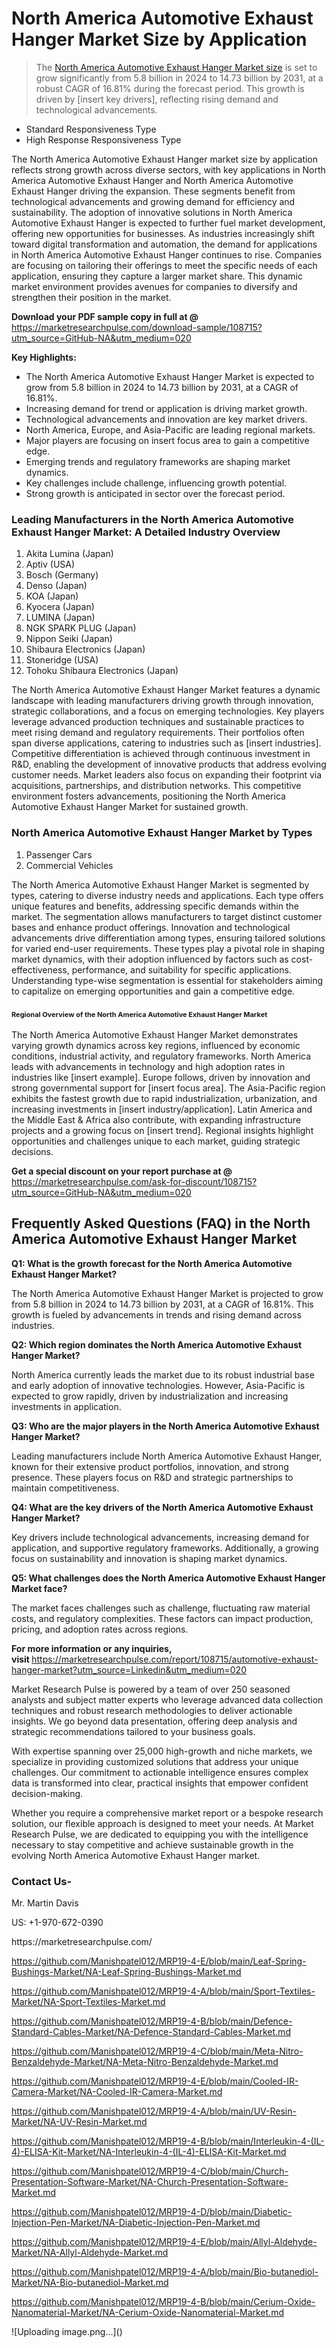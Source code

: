 <h1>North America Automotive Exhaust Hanger Market&nbsp;Size by Application</h1><blockquote><p>The <a href="https://marketresearchpulse.com/download-sample/108715?utm_source=GitHub-NA&amp;utm_medium=020">North America Automotive Exhaust Hanger Market size</a> is set to grow significantly from 5.8 billion in 2024 to 14.73 billion by 2031, at a robust CAGR of 16.81% during the forecast period. This growth is driven by [insert key drivers], reflecting rising demand and technological advancements.</p></blockquote><ul><li>Standard Responsiveness Type<li> High Response Responsiveness Type</li></ul><p>The North America Automotive Exhaust Hanger market size by application reflects strong growth across diverse sectors, with key applications in North America Automotive Exhaust Hanger and North America Automotive Exhaust Hanger driving the expansion. These segments benefit from technological advancements and growing demand for efficiency and sustainability. The adoption of innovative solutions in North America Automotive Exhaust Hanger is expected to further fuel market development, offering new opportunities for businesses. As industries increasingly shift toward digital transformation and automation, the demand for applications in North America Automotive Exhaust Hanger continues to rise. Companies are focusing on tailoring their offerings to meet the specific needs of each application, ensuring they capture a larger market share. This dynamic market environment provides avenues for companies to diversify and strengthen their position in the market.</p><p><strong>Download your PDF sample copy in full at @ </strong><a href="https://marketresearchpulse.com/download-sample/108715?utm_source=GitHub-NA&amp;utm_medium=020">https://marketresearchpulse.com/download-sample/108715?utm_source=GitHub-NA&amp;utm_medium=020</a></p><p><strong>Key Highlights: </strong></p><ul><li>The North America Automotive Exhaust Hanger Market is expected to grow from 5.8 billion in 2024 to 14.73 billion by 2031, at a CAGR of 16.81%.</li><li>Increasing demand for trend or application is driving market growth.</li><li>Technological advancements and innovation are key market drivers.</li><li>North America, Europe, and Asia-Pacific are leading regional markets.</li><li>Major players are focusing on insert focus area to gain a competitive edge.</li><li>Emerging trends and regulatory frameworks are shaping market dynamics.</li><li>Key challenges include challenge, influencing growth potential.</li><li>Strong growth is anticipated in sector over the forecast period.</li></ul><h3>Leading Manufacturers in the North America Automotive Exhaust Hanger Market: A Detailed Industry Overview</h3><ol><li>Akita Lumina (Japan)</li><li>Aptiv (USA)</li><li>Bosch (Germany)</li><li>Denso (Japan)</li><li>KOA (Japan)</li><li>Kyocera (Japan)</li><li>LUMINA (Japan)</li><li>NGK SPARK PLUG (Japan)</li><li>Nippon Seiki (Japan)</li><li>Shibaura Electronics (Japan)</li><li>Stoneridge (USA)</li><li>Tohoku Shibaura Electronics (Japan)</li></ol><div class="flex max-w-full flex-col flex-grow"><div class="min-h-8 text-message flex w-full flex-col items-end gap-2 whitespace-normal break-words [.text-message+&amp;]:mt-5" dir="auto" data-message-author-role="assistant" data-message-id="fd8432e4-4910-450d-b182-61b7bfb0a01f" data-message-model-slug="gpt-4o"><div class="flex w-full flex-col gap-1 empty:hidden first:pt-[3px]"><div class="markdown prose w-full break-words dark:prose-invert light"><p>The North America Automotive Exhaust Hanger Market features a dynamic landscape with leading manufacturers driving growth through innovation, strategic collaborations, and a focus on emerging technologies. Key players leverage advanced production techniques and sustainable practices to meet rising demand and regulatory requirements. Their portfolios often span diverse applications, catering to industries such as [insert industries]. Competitive differentiation is achieved through continuous investment in R&amp;D, enabling the development of innovative products that address evolving customer needs. Market leaders also focus on expanding their footprint via acquisitions, partnerships, and distribution networks. This competitive environment fosters advancements, positioning the North America Automotive Exhaust Hanger Market for sustained growth.</p></div></div></div></div><h3>North America Automotive Exhaust Hanger Market by Types</h3><ol><li>Passenger Cars<li> Commercial Vehicles</li></ol><div class="flex max-w-full flex-col flex-grow"><div class="min-h-8 text-message flex w-full flex-col items-end gap-2 whitespace-normal break-words [.text-message+&amp;]:mt-5" dir="auto" data-message-author-role="assistant" data-message-id="084470be-0bb7-4664-bddf-5156b4f41249" data-message-model-slug="gpt-4o-mini"><div class="flex w-full flex-col gap-1 empty:hidden first:pt-[3px]"><div class="markdown prose w-full break-words dark:prose-invert light"><p>The North America Automotive Exhaust Hanger Market is segmented by types, catering to diverse industry needs and applications. Each type offers unique features and benefits, addressing specific demands within the market. The segmentation allows manufacturers to target distinct customer bases and enhance product offerings. Innovation and technological advancements drive differentiation among types, ensuring tailored solutions for varied end-user requirements. These types play a pivotal role in shaping market dynamics, with their adoption influenced by factors such as cost-effectiveness, performance, and suitability for specific applications. Understanding type-wise segmentation is essential for stakeholders aiming to capitalize on emerging opportunities and gain a competitive edge.</p></div></div></div></div><h3><span style="font-size: 11px;">Regional Overview of the North America Automotive Exhaust Hanger Market</span></h3><div class="flex max-w-full flex-col flex-grow"><div class="min-h-8 text-message flex w-full flex-col items-end gap-2 whitespace-normal break-words [.text-message+&amp;]:mt-5" dir="auto" data-message-author-role="assistant" data-message-id="e9038762-ce64-4e30-91c9-9bd413514231" data-message-model-slug="gpt-4o-mini"><div class="flex w-full flex-col gap-1 empty:hidden first:pt-[3px]"><div class="markdown prose w-full break-words dark:prose-invert light"><p>The North America Automotive Exhaust Hanger Market demonstrates varying growth dynamics across key regions, influenced by economic conditions, industrial activity, and regulatory frameworks. North America leads with advancements in technology and high adoption rates in industries like [insert example]. Europe follows, driven by innovation and strong governmental support for [insert focus area]. The Asia-Pacific region exhibits the fastest growth due to rapid industrialization, urbanization, and increasing investments in [insert industry/application]. Latin America and the Middle East &amp; Africa also contribute, with expanding infrastructure projects and a growing focus on [insert trend]. Regional insights highlight opportunities and challenges unique to each market, guiding strategic decisions.</p></div></div></div></div><p><strong>Get a special discount on your report purchase at @ </strong><a href="https://marketresearchpulse.com/ask-for-discount/108715?utm_source=GitHub-NA&amp;utm_medium=020">https://marketresearchpulse.com/ask-for-discount/108715?utm_source=GitHub-NA&amp;utm_medium=020</a></p><h2>Frequently Asked Questions (FAQ) in the North America Automotive Exhaust Hanger Market</h2><p><strong>Q1: What is the growth forecast for the North America Automotive Exhaust Hanger Market?</strong></p><p>The North America Automotive Exhaust Hanger Market is projected to grow from 5.8 billion in 2024 to 14.73 billion by 2031, at a CAGR of 16.81%. This growth is fueled by advancements in trends and rising demand across industries.</p><p><strong>Q2: Which region dominates the North America Automotive Exhaust Hanger Market?</strong></p><p>North America currently leads the market due to its robust industrial base and early adoption of innovative technologies. However, Asia-Pacific is expected to grow rapidly, driven by industrialization and increasing investments in application.</p><p><strong>Q3: Who are the major players in the North America Automotive Exhaust Hanger Market?</strong></p><p>Leading manufacturers include North America Automotive Exhaust Hanger, known for their extensive product portfolios, innovation, and strong presence. These players focus on R&amp;D and strategic partnerships to maintain competitiveness.</p><p><strong>Q4: What are the key drivers of the North America Automotive Exhaust Hanger Market?</strong></p><p>Key drivers include technological advancements, increasing demand for application, and supportive regulatory frameworks. Additionally, a growing focus on sustainability and innovation is shaping market dynamics.</p><p><strong>Q5: What challenges does the North America Automotive Exhaust Hanger Market face?</strong></p><p>The market faces challenges such as challenge, fluctuating raw material costs, and regulatory complexities. These factors can impact production, pricing, and adoption rates across regions.</p><p><strong>For more information or any inquiries, visit&nbsp;</strong><a href="https://marketresearchpulse.com/report/108715/automotive-exhaust-hanger-market?utm_source=Linkedin&utm_medium=020">https://marketresearchpulse.com/report/108715/automotive-exhaust-hanger-market?utm_source=Linkedin&utm_medium=020</a></p><p>Market Research Pulse is powered by a team of over 250 seasoned analysts and subject matter experts who leverage advanced data collection techniques and robust research methodologies to deliver actionable insights. We go beyond data presentation, offering deep analysis and strategic recommendations tailored to your business goals.</p><p>With expertise spanning over 25,000 high-growth and niche markets, we specialize in providing customized solutions that address your unique challenges. Our commitment to actionable intelligence ensures complex data is transformed into clear, practical insights that empower confident decision-making.</p><p>Whether you require a comprehensive market report or a bespoke research solution, our flexible approach is designed to meet your needs. At Market Research Pulse, we are dedicated to equipping you with the intelligence necessary to stay competitive and achieve sustainable growth in the evolving North America Automotive Exhaust Hanger market.</p><h3><strong>Contact Us-</strong></h3><p>Mr. Martin Davis</p><p>US: +1-970-672-0390</p><p>https://marketresearchpulse.com/</p><p><a href="https://github.com/Manishpatel012/MRP19-4-E/blob/main/Leaf-Spring-Bushings-Market/NA-Leaf-Spring-Bushings-Market.md">https://github.com/Manishpatel012/MRP19-4-E/blob/main/Leaf-Spring-Bushings-Market/NA-Leaf-Spring-Bushings-Market.md</a></p><p><a href="https://github.com/Manishpatel012/MRP19-4-A/blob/main/Sport-Textiles-Market/NA-Sport-Textiles-Market.md">https://github.com/Manishpatel012/MRP19-4-A/blob/main/Sport-Textiles-Market/NA-Sport-Textiles-Market.md</a></p><p><a href="https://github.com/Manishpatel012/MRP19-4-B/blob/main/Defence-Standard-Cables-Market/NA-Defence-Standard-Cables-Market.md">https://github.com/Manishpatel012/MRP19-4-B/blob/main/Defence-Standard-Cables-Market/NA-Defence-Standard-Cables-Market.md</a></p><p><a href="https://github.com/Manishpatel012/MRP19-4-C/blob/main/Meta-Nitro-Benzaldehyde-Market/NA-Meta-Nitro-Benzaldehyde-Market.md">https://github.com/Manishpatel012/MRP19-4-C/blob/main/Meta-Nitro-Benzaldehyde-Market/NA-Meta-Nitro-Benzaldehyde-Market.md</a></p><p><a href="https://github.com/Manishpatel012/MRP19-4-E/blob/main/Cooled-IR-Camera-Market/NA-Cooled-IR-Camera-Market.md">https://github.com/Manishpatel012/MRP19-4-E/blob/main/Cooled-IR-Camera-Market/NA-Cooled-IR-Camera-Market.md</a></p><p><a href="https://github.com/Manishpatel012/MRP19-4-A/blob/main/UV-Resin-Market/NA-UV-Resin-Market.md">https://github.com/Manishpatel012/MRP19-4-A/blob/main/UV-Resin-Market/NA-UV-Resin-Market.md</a></p><p><a href="https://github.com/Manishpatel012/MRP19-4-B/blob/main/Interleukin-4-(IL-4)-ELISA-Kit-Market/NA-Interleukin-4-(IL-4)-ELISA-Kit-Market.md">https://github.com/Manishpatel012/MRP19-4-B/blob/main/Interleukin-4-(IL-4)-ELISA-Kit-Market/NA-Interleukin-4-(IL-4)-ELISA-Kit-Market.md</a></p><p><a href="https://github.com/Manishpatel012/MRP19-4-C/blob/main/Church-Presentation-Software-Market/NA-Church-Presentation-Software-Market.md">https://github.com/Manishpatel012/MRP19-4-C/blob/main/Church-Presentation-Software-Market/NA-Church-Presentation-Software-Market.md</a></p><p><a href="https://github.com/Manishpatel012/MRP19-4-D/blob/main/Diabetic-Injection-Pen-Market/NA-Diabetic-Injection-Pen-Market.md">https://github.com/Manishpatel012/MRP19-4-D/blob/main/Diabetic-Injection-Pen-Market/NA-Diabetic-Injection-Pen-Market.md</a></p><p><a href="https://github.com/Manishpatel012/MRP19-4-E/blob/main/Allyl-Aldehyde-Market/NA-Allyl-Aldehyde-Market.md">https://github.com/Manishpatel012/MRP19-4-E/blob/main/Allyl-Aldehyde-Market/NA-Allyl-Aldehyde-Market.md</a></p><p><a href="https://github.com/Manishpatel012/MRP19-4-A/blob/main/Bio-butanediol-Market/NA-Bio-butanediol-Market.md">https://github.com/Manishpatel012/MRP19-4-A/blob/main/Bio-butanediol-Market/NA-Bio-butanediol-Market.md</a></p><p><a href="https://github.com/Manishpatel012/MRP19-4-B/blob/main/Cerium-Oxide-Nanomaterial-Market/NA-Cerium-Oxide-Nanomaterial-Market.md">https://github.com/Manishpatel012/MRP19-4-B/blob/main/Cerium-Oxide-Nanomaterial-Market/NA-Cerium-Oxide-Nanomaterial-Market.md</a></p>
![Uploading image.png…]()
